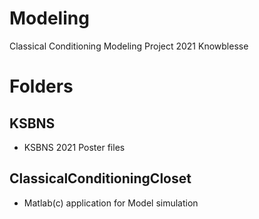 # Modeling
Classical Conditioning Modeling Project
2021 Knowblesse

# Folders
## KSBNS
- KSBNS 2021 Poster files

## ClassicalConditioningCloset
- Matlab(c) application for Model simulation
